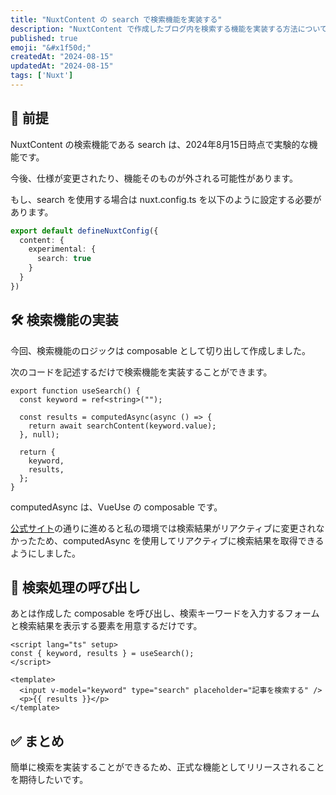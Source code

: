 ```yaml
---
title: "NuxtContent の search で検索機能を実装する"
description: "NuxtContent で作成したブログ内を検索する機能を実装する方法についてまとめる。"
published: true
emoji: "&#x1f50d;"
createdAt: "2024-08-15"
updatedAt: "2024-08-15"
tags: ['Nuxt']
---
```


## &#129514; 前提

NuxtContent の検索機能である search は、2024年8月15日時点で実験的な機能です。

今後、仕様が変更されたり、機能そのものが外される可能性があります。

<!-- textlint-disable -->
もし、search を使用する場合は nuxt.config.ts を以下のように設定する必要があります。
<!-- textlint-enable -->

```typescript
export default defineNuxtConfig({
  content: {
    experimental: {
      search: true
    }
  }
})
```

## &#128736; 検索機能の実装

今回、検索機能のロジックは composable として切り出して作成しました。

次のコードを記述するだけで検索機能を実装することができます。

```vue
export function useSearch() {
  const keyword = ref<string>("");

  const results = computedAsync(async () => {
    return await searchContent(keyword.value);
  }, null);

  return {
    keyword,
    results,
  };
}
```

computedAsync は、VueUse の composable です。

[公式サイト](https://content.nuxt.com/usage/search#search)の通りに進めると私の環境では検索結果がリアクティブに変更されなかったため、computedAsync を使用してリアクティブに検索結果を取得できるようにしました。

## &#128154; 検索処理の呼び出し

あとは作成した composable を呼び出し、検索キーワードを入力するフォームと検索結果を表示する要素を用意するだけです。

```vue
<script lang="ts" setup>
const { keyword, results } = useSearch();
</script>

<template>
  <input v-model="keyword" type="search" placeholder="記事を検索する" />
  <p>{{ results }}</p>
</template>
```

## &#x2705; まとめ

簡単に検索を実装することができるため、正式な機能としてリリースされることを期待したいです。

